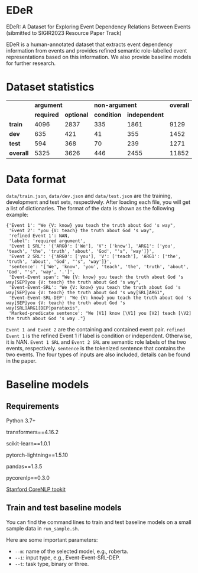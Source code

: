 # EDeR
EDeR: A Dataset for Exploring Event Dependency Relations Between Events (sibmitted to SIGIR2023 Resource Paper Track)

EDeR is a human-annotated dataset that extracts event dependency information from events and provides refined semantic role-labelled event representations based on this information. We also provide baseline models for further research.

# Dataset statistics

<table>

  <tr>
    <td></td>
    <td colspan="2"><b>argument</td>
    <td colspan="2"><b>non-argument</td>
    <td><b>overall</td>
  </tr>
  <tr>
    <td></td>
    <td><b>required</td>
    <td><b>optional</td>
    <td><b>condition</td>
    <td><b>independent</td>
    <td></td>
  </tr>
  <tr>
    <td><b>train</td>
    <td>4096</td>
    <td>2837</td>
    <td>335</td>
    <td>1861</td>
    <td>9129</td>
  </tr>
  <tr>
    <td><b>dev</td>
    <td>635</td>
    <td>421</td>
    <td>41</td>
    <td>355</td>
    <td>1452</td>
  </tr>
  <tr>
    <td><b>test</td>
    <td>594</td>
    <td>368</td>
    <td>70</td>
    <td>239</td>
    <td>1271</td>
  </tr>
  <tr>
    <td><b>overall</td>
    <td>5325</td>
    <td>3626</td>
    <td>446</td>
    <td>2455</td>
    <td>11852</td>
  </tr>
</table>

# Data format
```data/train.json```, ```data/dev.json``` and ```data/test.json``` are the training, development and test sets, respectively. After loading each file, you will get a list of dictionaries. The format of the data is shown as the following example:
```
{'Event 1': "We {V: know} you teach the truth about God 's way",
 'Event 2': "you {V: teach} the truth about God 's way",
 'refined Event 1': NAN,
 'label': 'required argument',
 'Event 1 SRL': '{'ARG0': ['We'], 'V': ['know'], 'ARG1': ['you', 'teach', 'the', 'truth', 'about', 'God', "'s", 'way']}',
 'Event 2 SRL': '{'ARG0': ['you'], 'V': ['teach'], 'ARG1': ['the', 'truth', 'about', 'God', "'s", 'way']}',
 'sentence': '['We', 'know', 'you', 'teach', 'the', 'truth', 'about', 'God', "'s", 'way', '.']',
 'Event-Event span': "We {V: know} you teach the truth about God 's way[SEP]you {V: teach} the truth about God 's way",
 'Event-Event-SRL': "We {V: know} you teach the truth about God 's way[SEP]you {V: teach} the truth about God 's way[SRL]ARG1",
 'Event-Event-SRL-DEP': "We {V: know} you teach the truth about God 's way[SEP]you {V: teach} the truth about God 's way[SRL]ARG1[DEP]parataxis",
 'Marked-predicate sentence': "We [V1] know [\V1] you [V2] teach [\V2] the truth about God 's way ."}
```
``` Event 1 and Event 2 ``` are the containing and contained event pair.
``` refined Event 1 ```  is the refined Event 1 if label is condition or independent. Otherwise, it is NAN. 
```Event 1 SRL``` and ```Event 2 SRL``` are semantic role labels of the two events, respectively. 
```sentence``` is the tokenized sentence that contains the two events. The four types of inputs are also included, details can be found in the paper.

# Baseline models
## Requirements
Python 3.7+

transformers==4.16.2

scikit-learn==1.0.1

pytorch-lightning==1.5.10

pandas==1.3.5

pycorenlp==0.3.0

[Stanford CoreNLP tookit](https://stanfordnlp.github.io/CoreNLP/download.html)
 
## Train and test baseline models

You can find the command lines to train and test baseline models on a small sample data in `run_sample.sh`.

Here are some important parameters:

* `--m`: name of the selected model, e.g., roberta.
* `--i`: input type, e.g., Event-Event-SRL-DEP.
* `--t`: task type, binary or three.



 
